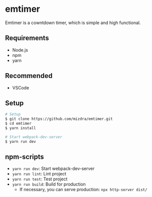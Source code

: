 # emtimer
Emtimer is a cowntdown timer, which is simple and high functional.

## Requirements
- Node.js
- npm
- yarn

## Recommended
- VSCode

## Setup
```bash
# Setup
$ git clone https://github.com/mizdra/emtimer.git
$ cd emtimer
$ yarn install

# Start webpack-dev-server
$ yarn run dev
```

## npm-scripts
- `yarn run dev`: Start webpack-dev-server
- `yarn run lint`: Lint project
- `yarn run test`: Test project
- `yarn run build`: Build for production
  - If necessary, you can serve production: `npx http-server dist/`
